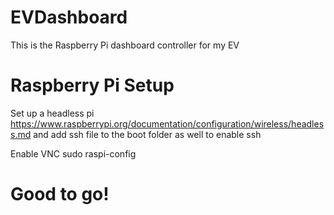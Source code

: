 # EVDashboard
This is the Raspberry Pi dashboard controller for my EV


# Raspberry Pi Setup

Set up a headless pi
https://www.raspberrypi.org/documentation/configuration/wireless/headless.md
and add ssh file to the boot folder as well to enable ssh

Enable VNC
sudo raspi-config

# Good to go!
